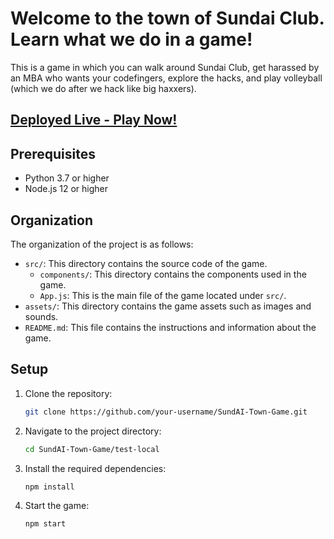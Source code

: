# Welcome to the town of Sundai Club. Learn what we do in a game!

This is a game in which you can walk around Sundai Club, get harassed by an MBA who wants your codefingers, explore the hacks, and play volleyball (which we do after we hack like big haxxers).

## [Deployed Live - Play Now!](https://sund-ai-town-game.vercel.app/)

## Prerequisites

- Python 3.7 or higher
- Node.js 12 or higher

## Organization

The organization of the project is as follows:

- `src/`: This directory contains the source code of the game.
    - `components/`: This directory contains the components used in the game.
    - `App.js`: This is the main file of the game located under `src/`.
- `assets/`: This directory contains the game assets such as images and sounds.
- `README.md`: This file contains the instructions and information about the game.

## Setup

1. Clone the repository:

    ```bash
    git clone https://github.com/your-username/SundAI-Town-Game.git
    ```

2. Navigate to the project directory:

    ```bash
    cd SundAI-Town-Game/test-local
    ```

3. Install the required dependencies:

    ```bash
    npm install
    ```

4. Start the game:

    ```bash
    npm start
    ```
